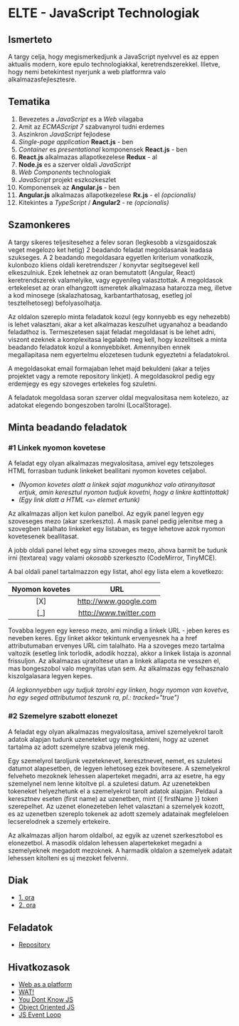 # **ELTE - JavaScript Technologiak**

## Ismerteto

A targy celja, hogy megismerkedjunk a JavaScript nyelvvel es az eppen aktualis modern, kore epulo technologiakkal, keretrendszerekkel.
Illetve, hogy nemi betekintest nyerjunk a web platformra valo alkalmazasfejlesztesre.

## Tematika

1. Bevezetes a *JavaScript* es a *Web* vilagaba
2. Amit az *ECMAScript 7* szabvanyrol tudni erdemes
3. Aszinkron *JavaScript* fejlodese
4. *Single-page application* **React.js** - ben
5. *Container* es *presentational* komponensek **React.js** - ben
6. **React.js** alkalmazas allapotkezelese **Redux** - al
7. **Node.js** es a szerver oldali *JavaScript*
8. *Web Components* technologiak
9. *JavaScript* projekt eszkozkeszlet
10. Komponensek az **Angular.js** - ben
11. **Angular.js** alkalmazas allapotkezelese **Rx.js** - el *(opcionalis)*
12. Kitekintes a *TypeScript* / **Angular2** - re *(opcionalis)*

## Szamonkeres

A targy sikeres teljesitesehez a felev soran (legkesobb a vizsgaidoszak veget megelozo ket hetig) 2 beadando feladat megoldasanak leadasa szukseges.
A 2 beadando megoldasara egyetlen kriterium vonatkozik, kulonbozo kliens oldali keretrendszer / konyvtar segitsegevel kell elkeszulniuk.
Ezek lehetnek az oran bemutatott (Angular, React) keretrendszerek valamelyike, vagy egyenileg valasztottak.
A megoldasok ertekeleset az oran elhangzott ismeretek alkalmazasa hatarozza meg, illetve a kod minosege (skalazhatosag, karbantarthatosag, esetleg jol tesztelhetoseg) befolyasolhatja.

Az oldalon szereplo minta feladatok kozul (egy konnyebb es egy nehezebb) is lehet valasztani, akar a ket alkalmazas keszulhet
ugyanahoz a beadando feladathoz is. Termeszetesen sajat feladat megoldasat is be lehet adni, viszont ezeknek a komplexitasa legalabb
meg kell, hogy kozelitsek a minta beadando feladatok kozul a konnyebbiket.
Amennyiben ennek megallapitasa nem egyertelmu elozetesen tudunk egyeztetni a feladatokrol.

A megoldasokat email formajaban lehet majd bekuldeni (akar a teljes projektet vagy a remote repository linkjet).
A megoldasokrol pedig egy erdemjegy es egy szoveges ertekeles fog szuletni.

A feladatok megoldasa soran szerver oldal megvalositasa nem kotelezo, az adatokat elegendo bongeszoben tarolni (LocalStorage).

## Minta beadando feladatok

### #1 Linkek nyomon kovetese

A feladat egy olyan alkalmazas megvalositasa, amivel egy tetszoleges HTML forrasban tudunk linkeket beallitani nyomon kovetes celjabol.
* *(Nyomon kovetes alatt a linkek sajat magunkhoz valo atiranyitasat ertjuk, amin keresztul nyomon tudjuk kovetni, hogy a linkre kattintottak)*
* *(Egy link alatt a HTML ```<a>``` elemet ertunk)*

Az alkalmazas alljon ket kulon panelbol. Az egyik panel legyen egy szoveseges mezo (akar szerkeszto). A masik panel pedig jelenitse meg a szovegben talalhato
linkeket egy listaban, es tegye lehetove azok nyomon kovetesenek beallitasat.

A jobb oldali panel lehet egy sima szoveges mezo, ahova barmit be tudunk irni (textarea) vagy valami *okosabb* szerkeszto (CodeMirror, TinyMCE).

A bal oldali panel tartalmazzon egy listat, ahol egy lista elem a kovetkezo:

Nyomon kovetes | URL |
:--------------:|:---:|
[X] | http://www.google.com
[_] | http://www.twitter.com

Tovabba legyen egy kereso mezo, ami mindig a linkek URL - jeben keres es neveben keres. Egy linket akkor tekintunk ervenyesnek
ha a href attributumaban ervenyes URL cim talalhato.
Ha a szoveges mezo tartalma valtozik (esetleg link torlodik, adodik hozza), akkor a linkek listaja is azonnal frissuljon.
Az alkalmazas ujratoltese utan a linkek allapota ne vesszen el, mas bongeszobol valo megnyitas utan sem.
Az alkalmazas egy felhasznalo kiszolgalasara legyen kepes.

*(A legkonnyebben ugy tudjuk tarolni egy linken, hogy nyomon van kovetve, ha egy seged attributumot teszunk ra, pl.: tracked="true")*

### #2 Szemelyre szabott elonezet

A feladat egy olyan alkalmazas megvalositasa, amivel szemelyekrol tarolt adatok alapjan tudunk uzeneteket ugy megtekinteni, hogy az uzenet
tartalma az adott szemelyre szabva jelenik meg.

Egy szemelyrol taroljunk vezeteknevet, keresztnevet, nemet, es szuletesi datumot alapesetben, de legyen lehetoseg ezek bovitesere.
A szemelyekrol felveheto mezoknek lehessen alaperteket megadni, arra az esetre, ha egy szemelynel nem lenne kitoltve pl. a szuletesi datum.
Az uzenetekben tokeneket helyezhetunk el a szemelyekrol tarolt adatok alapjan.
Peldaul a keresztnev eseten (first name) az uzenetben, mint {{ firstName }} token szerepelhet.
Az uzenet elonezeteben lehet valasztani a szemelyek kozott, es az uzenetben szereplo tokenek az adott szemely adatainak megfeleloen lecserelodnek
a szemely ertekeire.

Az alkalmazas alljon harom oldalbol, az egyik az uzenet szerkesztobol es elonezetbol. A masodik oldalon lehessen alapertekeket megadni
a szemelyeknek megadott mezoknek. A harmadik oldalon a szemelyek adatait lehessen kitolteni es uj mezoket felvenni.

## Diak

* [1. ora](https://slides.com/robertberetka/jstech/live#/0)
* [2. ora](https://slides.com/robertberetka/jstech-14/live#/)

## Feladatok

* [Repository](https://github.com/stoiet/elte-jstech-exercises)

## Hivatkozasok
* [Web as a platform](http://www.2ality.com/2010/12/web-as-application-platform-latest.html)
* [WAT!](https://www.destroyallsoftware.com/talks/wat)
* [You Dont Know JS](https://github.com/getify/You-Dont-Know-JS)
* [Object Oriented JS](http://shop.oreilly.com/product/9781593275402.do)
* [JS Event Loop](https://www.youtube.com/watch?v=8aGhZQkoFbQ)
